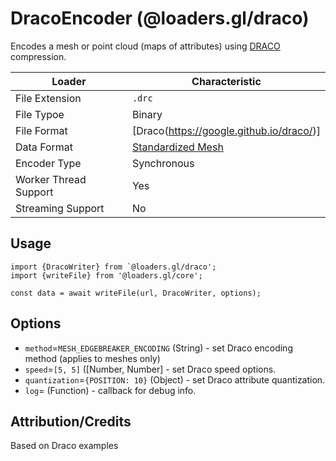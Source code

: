 # DracoEncoder (@loaders.gl/draco)

Encodes a mesh or point cloud (maps of attributes) using [DRACO](https://google.github.io/draco/) compression.


| Loader                     | Characteristic |
| ---                        | ---            |
| File Extension             | `.drc`         |
| File Typoe                 | Binary         |
| File Format                | [Draco(https://google.github.io/draco/)] |
| Data Format                | [Standardized Mesh](docs/api-reference/mesh-loaders/category-mesh.md) |
| Encoder Type               | Synchronous    |
| Worker Thread Support      | Yes            |
| Streaming Support          | No             |


## Usage

```
import {DracoWriter} from `@loaders.gl/draco';
import {writeFile} from '@loaders.gl/core';

const data = await writeFile(url, DracoWriter, options);
```

## Options

- `method`=`MESH_EDGEBREAKER_ENCODING` (String) - set Draco encoding method (applies to meshes only)
- `speed`=`[5, 5]` ([Number, Number] - set Draco speed options.
- `quantization`=`{POSITION: 10}` (Object) - set Draco attribute quantization.
- `log`= (Function) - callback for debug info.

## Attribution/Credits

Based on Draco examples
